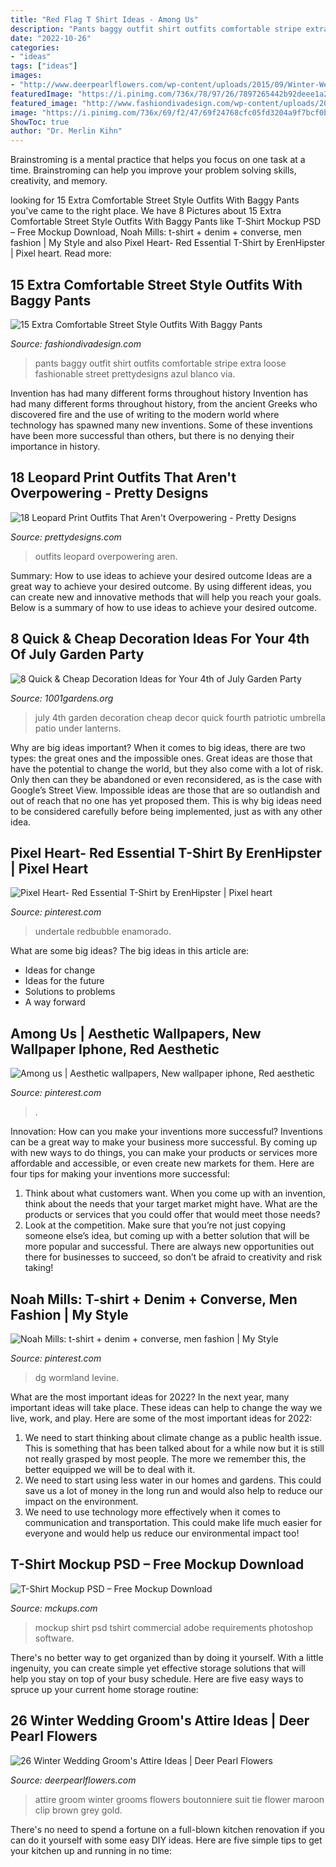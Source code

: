 ```yaml
---
title: "Red Flag T Shirt Ideas - Among Us"
description: "Pants baggy outfit shirt outfits comfortable stripe extra loose fashionable street prettydesigns azul blanco via"
date: "2022-10-26"
categories:
- "ideas"
tags: ["ideas"]
images:
- "http://www.deerpearlflowers.com/wp-content/uploads/2015/09/Winter-Wedding-Grooms-Attire-Ideas-17.jpg"
featuredImage: "https://i.pinimg.com/736x/78/97/26/7897265442b92deee1a21a71b33e7d0c.jpg"
featured_image: "http://www.fashiondivadesign.com/wp-content/uploads/2014/07/zara-color-blanco-azul-camisetaslook-main-single.jpg"
image: "https://i.pinimg.com/736x/69/f2/47/69f24768cfc05fd3204a9f7bcf0b45e9--hoodies-pixel.jpg"
ShowToc: true
author: "Dr. Merlin Kihn"
---
```



Brainstroming is a mental practice that helps you focus on one task at a time. Brainstroming can help you improve your problem solving skills, creativity, and memory.

	

		
looking for 15 Extra Comfortable Street Style Outfits With Baggy Pants you've came to the right place. We have 8 Pictures about 15 Extra Comfortable Street Style Outfits With Baggy Pants like T-Shirt Mockup PSD – Free Mockup Download, Noah Mills: t-shirt + denim + converse, men fashion | My Style and also Pixel Heart- Red Essential T-Shirt by ErenHipster | Pixel heart. Read more:
		
    
## 15 Extra Comfortable Street Style Outfits With Baggy Pants

<img loading=lazy src="http://www.fashiondivadesign.com/wp-content/uploads/2014/07/zara-color-blanco-azul-camisetaslook-main-single.jpg" onerror="this.onerror=null;this.src='https://tse1.mm.bing.net/th?id=OIP.wwb6ubXOX_C_2WF_avEL7gHaK1&amp;pid=15.1';" alt="15 Extra Comfortable Street Style Outfits With Baggy Pants">

_Source: fashiondivadesign.com_

>pants baggy outfit shirt outfits comfortable stripe extra loose fashionable street prettydesigns azul blanco via. 

	

Invention has had many different forms throughout history
Invention has had many different forms throughout history, from the ancient Greeks who discovered fire and the use of writing to the modern world where technology has spawned many new inventions. Some of these inventions have been more successful than others, but there is no denying their importance in history.

    
## 18 Leopard Print Outfits That Aren&#039;t Overpowering - Pretty Designs

<img loading=lazy src="http://www.prettydesigns.com/wp-content/uploads/2017/01/18-leopard-print-outfits-that-arent-overpowering-2.jpg" onerror="this.onerror=null;this.src='https://tse4.mm.bing.net/th?id=OIP.9Rc_BYvaC4Eyxcsp1JTn8QCvEs&amp;pid=15.1';" alt="18 Leopard Print Outfits That Aren&#039;t Overpowering - Pretty Designs">

_Source: prettydesigns.com_

>outfits leopard overpowering aren. 

	

Summary: How to use ideas to achieve your desired outcome
Ideas are a great way to achieve your desired outcome. By using different ideas, you can create new and innovative methods that will help you reach your goals. Below is a summary of how to use ideas to achieve your desired outcome.

    
## 8 Quick &amp; Cheap Decoration Ideas For Your 4th Of July Garden Party

<img loading=lazy src="http://www.1001gardens.org/wp-content/uploads/2016/06/1001gardens.org-8-quick-cheap-decoration-ideas-for-your-4th-of-july-garden-party2.jpg" onerror="this.onerror=null;this.src='https://tse1.mm.bing.net/th?id=OIP.Fs1PkIX3pQH15k5SDgclwwHaLF&amp;pid=15.1';" alt="8 Quick &amp; Cheap Decoration Ideas for Your 4th of July Garden Party">

_Source: 1001gardens.org_

>july 4th garden decoration cheap decor quick fourth patriotic umbrella patio under lanterns. 

	

Why are big ideas important?
When it comes to big ideas, there are two types: the great ones and the impossible ones. Great ideas are those that have the potential to change the world, but they also come with a lot of risk. Only then can they be abandoned or even reconsidered, as is the case with Google’s Street View. Impossible ideas are those that are so outlandish and out of reach that no one has yet proposed them. This is why big ideas need to be considered carefully before being implemented, just as with any other idea.

    
## Pixel Heart- Red Essential T-Shirt By ErenHipster | Pixel Heart

<img loading=lazy src="https://i.pinimg.com/736x/69/f2/47/69f24768cfc05fd3204a9f7bcf0b45e9--hoodies-pixel.jpg" onerror="this.onerror=null;this.src='https://tse3.mm.bing.net/th?id=OIP.pLrVFyKioAbePy7OHD0VUAHaJ3&amp;pid=15.1';" alt="Pixel Heart- Red Essential T-Shirt by ErenHipster | Pixel heart">

_Source: pinterest.com_

>undertale redbubble enamorado. 

	

What are some big ideas?
The big ideas in this article are: 
- Ideas for change 
- Ideas for the future 
- Solutions to problems
- A way forward

    
## Among Us | Aesthetic Wallpapers, New Wallpaper Iphone, Red Aesthetic

<img loading=lazy src="https://i.pinimg.com/736x/78/97/26/7897265442b92deee1a21a71b33e7d0c.jpg" onerror="this.onerror=null;this.src='https://tse3.mm.bing.net/th?id=OIP.pkg_cpgJw8Q14_hm4hczxwHaNk&amp;pid=15.1';" alt="Among us | Aesthetic wallpapers, New wallpaper iphone, Red aesthetic">

_Source: pinterest.com_

>. 

	

Innovation: How can you make your inventions more successful?
Inventions can be a great way to make your business more successful. By coming up with new ways to do things, you can make your products or services more affordable and accessible, or even create new markets for them. Here are four tips for making your inventions more successful:
1. Think about what customers want. When you come up with an invention, think about the needs that your target market might have. What are the products or services that you could offer that would meet those needs?
2. Look at the competition. Make sure that you’re not just copying someone else’s idea, but coming up with a better solution that will be more popular and successful. There are always new opportunities out there for businesses to succeed, so don’t be afraid to creativity and risk taking!

    
## Noah Mills: T-shirt + Denim + Converse, Men Fashion | My Style

<img loading=lazy src="https://s-media-cache-ak0.pinimg.com/736x/f2/ab/3b/f2ab3b078f00273cdfbe9845aa76da16.jpg" onerror="this.onerror=null;this.src='https://tse3.mm.bing.net/th?id=OIP.t8ystoX0bu7HL9WDMWIcagHaJ3&amp;pid=15.1';" alt="Noah Mills: t-shirt + denim + converse, men fashion | My Style">

_Source: pinterest.com_

>dg wormland levine. 

	

What are the most important ideas for 2022?
In the next year, many important ideas will take place. These ideas can help to change the way we live, work, and play. Here are some of the most important ideas for 2022:
1. We need to start thinking about climate change as a public health issue. This is something that has been talked about for a while now but it is still not really grasped by most people. The more we remember this, the better equipped we will be to deal with it.
2. We need to start using less water in our homes and gardens. This could save us a lot of money in the long run and would also help to reduce our impact on the environment.
3. We need to use technology more effectively when it comes to communication and transportation. This could make life much easier for everyone and would help us reduce our environmental impact too!

    
## T-Shirt Mockup PSD – Free Mockup Download

<img loading=lazy src="https://mckups.com/wp-content/uploads/2020/09/Tshirt-2-Colour-scaled.jpg" onerror="this.onerror=null;this.src='https://tse2.mm.bing.net/th?id=OIP.uQZdGoMLhUdnb4pM6mCoewHaLG&amp;pid=15.1';" alt="T-Shirt Mockup PSD – Free Mockup Download">

_Source: mckups.com_

>mockup shirt psd tshirt commercial adobe requirements photoshop software. 

	

There's no better way to get organized than by doing it yourself. With a little ingenuity, you can create simple yet effective storage solutions that will help you stay on top of your busy schedule. Here are five easy ways to spruce up your current home storage routine: 

    
## 26 Winter Wedding Groom&#039;s Attire Ideas | Deer Pearl Flowers

<img loading=lazy src="http://www.deerpearlflowers.com/wp-content/uploads/2015/09/Winter-Wedding-Grooms-Attire-Ideas-17.jpg" onerror="this.onerror=null;this.src='https://tse2.mm.bing.net/th?id=OIP.cDk3DJ8awQLhSllt-aq0EwHaLF&amp;pid=15.1';" alt="26 Winter Wedding Groom&#039;s Attire Ideas | Deer Pearl Flowers">

_Source: deerpearlflowers.com_

>attire groom winter grooms flowers boutonniere suit tie flower maroon clip brown grey gold. 

	

There's no need to spend a fortune on a full-blown kitchen renovation if you can do it yourself with some easy DIY ideas. Here are five simple tips to get your kitchen up and running in no time: 

